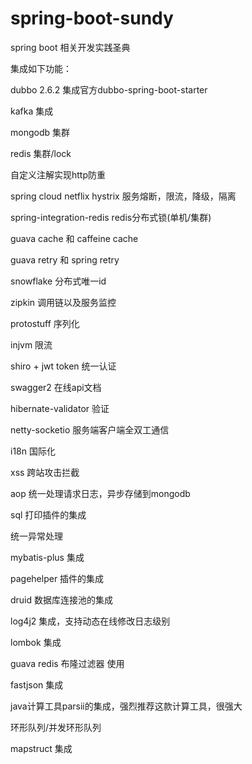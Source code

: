 # spring-boot-sundy
spring boot 相关开发实践圣典



集成如下功能：

dubbo 2.6.2 集成官方dubbo-spring-boot-starter

kafka 集成

mongodb 集群

redis 集群/lock

自定义注解实现http防重

spring cloud netflix hystrix 服务熔断，限流，降级，隔离

spring-integration-redis redis分布式锁(单机/集群)

guava cache 和 caffeine cache

guava retry 和 spring retry

snowflake 分布式唯一id

zipkin 调用链以及服务监控

protostuff 序列化

injvm 限流

shiro + jwt token 统一认证

swagger2 在线api文档

hibernate-validator 验证

netty-socketio 服务端客户端全双工通信

i18n 国际化

xss 跨站攻击拦截

aop 统一处理请求日志，异步存储到mongodb

sql 打印插件的集成

统一异常处理

mybatis-plus 集成

pagehelper 插件的集成

druid 数据库连接池的集成

log4j2 集成，支持动态在线修改日志级别

lombok 集成

guava redis 布隆过滤器 使用

fastjson 集成

java计算工具parsii的集成，强烈推荐这款计算工具，很强大

环形队列/并发环形队列

mapstruct 集成





